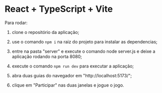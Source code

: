 # React + TypeScript + Vite

Para rodar:

1.  clone o repositório da aplicação;

2.  use o comando `npm i` na raiz do projeto para instalar as dependencias;

3.  entre na pasta "server" e execute o comando node server.js e deixe a aplicação rodando na porta 8080;

4.  execute o comando `npm run dev` para executar a aplicação;

5.  abra duas guias do navegador em "http://localhost:5173/";

6.  clique em "Participar" nas duas janelas e jogue o jogo.
